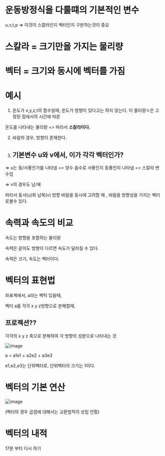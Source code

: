 # 운동방정식을 다룰떄의 기본적인 변수
u,v,t,p => 이것이 스칼라인지 벡터인지 구분하는것이 중요

# 스칼라 = 크기만을 가지는 물리량

# 벡터 = 크기와 동시에 벡터를 가짐

# 예시
1) 온도가 x,y,z,t의 함수일때, 온도가 방향이 있다고는 하지 않는다. 이 물리량ㅇ은 고정된 점에서의 시간에 따른 

온도를 나타내는 물리량 => 따라서 __스칼라이다.__

2) 바람의 경우, 방향이 존재한다. 

3) ## 기본변수 u와 v에서,  이가 각각 벡터인가? 
=> u는 동/서풍인가를 나타냄  => 양수 음수로 서풍인지 동풍인지 나타냄 => 스칼라 변수임

=> v의 경우도 남/북

따라서 동서(u)와 남북(v) 방향 바람을 동시에 고려할 때 , 바람을 방향성을 가지는 벡터로볼수 있다. 

# 속력과 속도의 비교

속도는 방향을 포함하는 물리량

속력은 같아도 방향이 다르면 속도가 달라질 수 있다.

속력은 크기, 속도는 벡터이다.

# 벡터의 표현법

좌표계에서, a라는 벡턱 있을때,

벡터 a를 각각 x y z방향으로 분해할때, 

## 프로젝션??

각각의 x y z 축으로 분해하여 각 방향의 성분으로 나타내는 것

![image](https://user-images.githubusercontent.com/73323188/126039257-bbd4b114-92b0-4d7b-bd3b-dc6a9a730b10.png)

a = a1e1 + a2e2 + a3e3 

e1,e2,e3는 단위벡터로, 단위벡터의 크기는 1이다.



# 벡터의 기본 연산

![image](https://user-images.githubusercontent.com/73323188/126040523-020e7bc7-f68b-4a94-a759-934a371b9ece.png)

(벡터의 경우 곱셉에 대해서는 교환법칙이 성립 안함)



# 벡터의 내적

17분 부터 다시 하기







